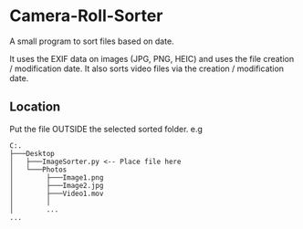 # Camera-Roll-Sorter

A small program to sort files based on date.

It uses the EXIF data on images (JPG, PNG, HEIC) and uses the file creation / modification date.
It also sorts video files via the creation / modification date.

## Location
Put the file OUTSIDE the selected sorted folder. e.g
```
C:.
├───Desktop
│   ├───ImageSorter.py <-- Place file here
│   └───Photos
│        ├───Image1.png
│        ├───Image2.jpg
│        ├───Video1.mov
│        │
│        ...
...
```
